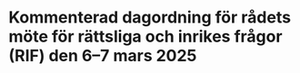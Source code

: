 # Kommenterad dagordning för rådets möte för rättsliga och inrikes frågor (RIF) den 6–7 mars 2025


